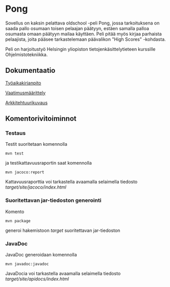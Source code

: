 # Pong

Sovellus on kaksin pelattava oldschool -peli Pong, jossa tarkoituksena on saada pallo osumaan toisen pelaajan päätyyn, estäen samalla palloa osumasta omaan päätyyn mailaa käyttäen. Peli pitää myös kirjaa parhaista pelaajista, joita pääsee tarkastelemaan päävalikon "High Scores" -kohdasta.

Peli on harjoitustyö Helsingin yliopiston tietojenkäsittelytieteen kurssille Ohjelmistotekniikka.

## Dokumentaatio

[Työaikakirjanpito](https://github.com/avanine/ot-harjoitustyo/blob/main/dokumentaatio/tuntikirjanpito.md)

[Vaatimusmäärittely](https://github.com/avanine/ot-harjoitustyo/blob/main/dokumentaatio/vaatimusmaarittely.md)

[Arkkitehtuurikuvaus](https://github.com/avanine/ot-harjoitustyo/blob/main/dokumentaatio/arkkitehtuuri.md)

## Komentorivitoiminnot

### Testaus

Testit suoritetaan komennolla

```
mvn test
```

ja testikattavuusraportin saat komennolla

```
mvn jacoco:report
```

Kattavuusraporttia voi tarkastella avaamalla selaimella tiedosto _target/site/jacoco/index.html_


### Suoritettavan jar-tiedoston generointi

Komento

```
mvn package
```

generoi hakemistoon _target_ suoritettavan jar-tiedoston


### JavaDoc

JavaDoc generoidaan komennolla

```
mvn javadoc:javadoc
```

JavaDocia voi tarkastella avaamalla selaimella tiedosto _target/site/apidocs/index.html_
